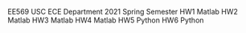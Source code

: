 EE569 
USC ECE Department
2021 Spring Semester
HW1 Matlab
HW2 Matlab
HW3 Matlab
HW4 Matlab
HW5 Python
HW6 Python
